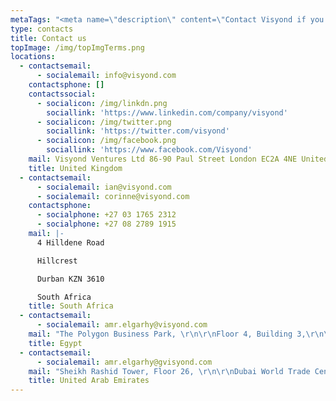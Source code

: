 ```yaml
---
metaTags: "<meta name=\"description\" content=\"Contact Visyond if you have any questions or inquiries about our product!\">\r\n\r\n<meta name=\"keywords\" content=\"Contact Visyond, Visyond email, Visyond phone, Visyond telephone, Visyond address, Visyond Mail, Visyond Linkedin, Visyond Twitter, Visyond Facebook\">"
type: contacts
title: Contact us
topImage: /img/topImgTerms.png
locations:
  - contactsemail:
      - socialemail: info@visyond.com
    contactsphone: []
    contactssocial:
      - socialicon: /img/linkdn.png
        sociallink: 'https://www.linkedin.com/company/visyond'
      - socialicon: /img/twitter.png
        sociallink: 'https://twitter.com/visyond'
      - socialicon: /img/facebook.png
        sociallink: 'https://www.facebook.com/Visyond'    
    mail: Visyond Ventures Ltd 86-90 Paul Street London EC2A 4NE United Kingdom
    title: United Kingdom
  - contactsemail:
      - socialemail: ian@visyond.com
      - socialemail: corinne@visyond.com
    contactsphone:
      - socialphone: +27 03 1765 2312
      - socialphone: +27 08 2789 1915
    mail: |-
      4 Hilldene Road 

      Hillcrest 

      Durban KZN 3610 

      South Africa
    title: South Africa
  - contactsemail:
      - socialemail: amr.elgarhy@visyond.com
    mail: "The Polygon Business Park, \r\n\r\nFloor 4, Building 3,\r\n\r\nSODIC West, El Sheikh Zayed, 12451\r\n\r\nGiza, Egypt"
    title: Egypt
  - contactsemail:
      - socialemail: amr.elgarhy@gvisyond.com
    mail: "Sheikh Rashid Tower, Floor 26, \r\n\r\nDubai World Trade Centre, \r\n\r\nP.O. Box 340662, \r\n\r\nDubai, UAE\r\n"
    title: United Arab Emirates
---
```


